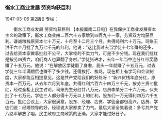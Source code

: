 ### 衡水工商业发展  劳资均获巨利

1947-03-06
第2版()
专栏：

　　衡水工商业发展
    劳资均获巨利
    【本报冀南二日电】在我保护工商业发展资本主义的政策下，衡水工商业由二百六十五家增到四百九十一家，劳资双方均获巨利。谦诚粮栈原资本七十万元，十月至十二月三个月，共得纯利六十万元。司账王洪干六个月批了九万七千元的红利，他说：“这比我过去当学徒十七年赚的还多，过去给资本家做事批红不公平，大掌柜的不卖力气，可是不少分钱。现在我们批红是按劳四资六，咱们商人也算翻了身啦。”学徒张进才，去年一年当中连分红带奖励赚了十五万元。他说：“在解放区学徒翻了身啦，我头一年就赚了十五万元，过去学徒三年半满期后也赚不了多少钱，还得挨打、挨骂，现在柜上有学习和会议制度，大家都能互相提意见，这是共产党给我们的好处呀！”新兴货栈年底分红，原资本一百万元，从去年六月到年底，共得红利六百六十四万三千元，按劳三资七批红，经过全柜上民主讨论，司账先生分红廿八万元，店员李某分二十六万元。伙夫批了十七万元，学徒三人都分得十万元以上的红利，股东们一万元得利四万六千五百元。批红会议上，大家很满意，股东、经理、店员、学徒全都很高兴。店员、学徒们说：经理领导的好，经理说大家都卖了力气。最后大家全笑着说：多亏共产党八路军解放了咱，民主政府工商政策的正确，大家才能过好日子。
